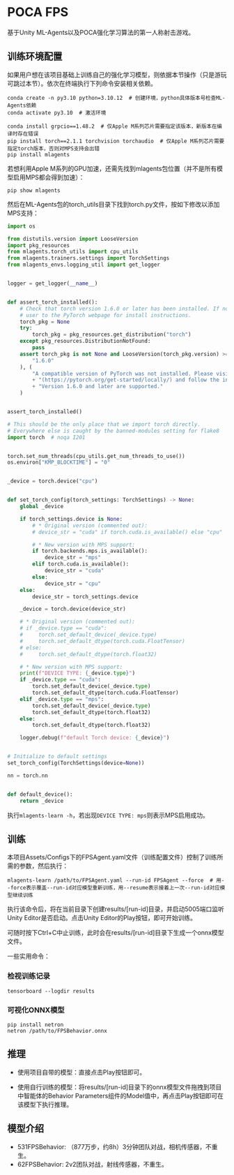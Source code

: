 # POCA FPS
基于Unity ML-Agents以及POCA强化学习算法的第一人称射击游戏。

## 训练环境配置
如果用户想在该项目基础上训练自己的强化学习模型，则依据本节操作（只是游玩可跳过本节）。依次在终端执行下列命令安装相关依赖。
``` shell 
conda create -n py3.10 python=3.10.12  # 创建环境，python具体版本号检查ML-Agents依赖
conda activate py3.10  # 激活环境

conda install grpcio==1.48.2  # 仅Apple M系列芯片需要指定该版本，新版本在编译时存在错误
pip install torch==2.1.1 torchvision torchaudio  # 仅Apple M系列芯片需要指定torch版本，否则对MPS支持会出错
pip install mlagents
```
若想利用Apple M系列的GPU加速，还需先找到mlagents包位置（并不是所有模型启用MPS都会得到加速）：
``` shell
pip show mlagents
```
然后在ML-Agents包的torch_utils目录下找到torch.py文件，按如下修改以添加MPS支持：
``` python
import os

from distutils.version import LooseVersion
import pkg_resources
from mlagents.torch_utils import cpu_utils
from mlagents.trainers.settings import TorchSettings
from mlagents_envs.logging_util import get_logger


logger = get_logger(__name__)


def assert_torch_installed():
    # Check that torch version 1.6.0 or later has been installed. If not, refer
    # user to the PyTorch webpage for install instructions.
    torch_pkg = None
    try:
        torch_pkg = pkg_resources.get_distribution("torch")
    except pkg_resources.DistributionNotFound:
        pass
    assert torch_pkg is not None and LooseVersion(torch_pkg.version) >= LooseVersion(
        "1.6.0"
    ), (
        "A compatible version of PyTorch was not installed. Please visit the PyTorch homepage "
        + "(https://pytorch.org/get-started/locally/) and follow the instructions to install. "
        + "Version 1.6.0 and later are supported."
    )


assert_torch_installed()

# This should be the only place that we import torch directly.
# Everywhere else is caught by the banned-modules setting for flake8
import torch  # noqa I201


torch.set_num_threads(cpu_utils.get_num_threads_to_use())
os.environ["KMP_BLOCKTIME"] = "0"


_device = torch.device("cpu")


def set_torch_config(torch_settings: TorchSettings) -> None:
    global _device

    if torch_settings.device is None:
        # * Original version (commented out):
        # device_str = "cuda" if torch.cuda.is_available() else "cpu"

        # * New version with MPS support:
        if torch.backends.mps.is_available():
            device_str = "mps"
        elif torch.cuda.is_available():
            device_str = "cuda"
        else:
            device_str = "cpu"
    else:
        device_str = torch_settings.device

    _device = torch.device(device_str)

    # * Original version (commented out):
    # if _device.type == "cuda":
    #     torch.set_default_device(_device.type)
    #     torch.set_default_dtype(torch.cuda.FloatTensor)
    # else:
    #     torch.set_default_dtype(torch.float32)

    # * New version with MPS support:
    print(f"DEVICE TYPE: {_device.type}")
    if _device.type == "cuda":
        torch.set_default_device(_device.type)
        torch.set_default_dtype(torch.cuda.FloatTensor)
    elif _device.type == "mps":
        torch.set_default_device(_device.type)
        torch.set_default_dtype(torch.float32)
    else:
        torch.set_default_dtype(torch.float32)

    logger.debug(f"default Torch device: {_device}")


# Initialize to default settings
set_torch_config(TorchSettings(device=None))

nn = torch.nn


def default_device():
    return _device
```
执行`` mlagents-learn -h ``，若出现``DEVICE TYPE: mps``则表示MPS启用成功。

## 训练
本项目Assets/Configs下的FPSAgent.yaml文件（训练配置文件）控制了训练所需的参数，然后执行：
```shell 
mlagents-learn /path/to/FPSAgent.yaml --run-id FPSAgent --force  # 用--force表示覆盖--run-id对应模型重新训练，用--resume表示接着上一次--run-id对应模型继续训练
```
执行该命令后，将在当前目录下创建results/[run-id]目录，并启动5005端口监听Unity Editor是否启动。点击Unity Editor的Play按钮，即可开始训练。

可随时按下Ctrl+C中止训练，此时会在results/[run-id]目录下生成一个onnx模型文件。

一些实用命令：

### 检视训练记录
``` shell
tensorboard --logdir results
```

### 可视化ONNX模型
``` shell
pip install netron
netron /path/to/FPSBehavior.onnx
```

## 推理
* 使用项目自带的模型：直接点击Play按钮即可。

* 使用自行训练的模型：将results/[run-id]目录下的onnx模型文件拖拽到项目中智能体的Behavior Parameters组件的Model值中，再点击Play按钮即可在该模型下执行推理。

## 模型介绍
* 531FPSBehavior: （877万步，约8h）3分钟团队对战，相机传感器，不重生。
* 62FPSBehavior: 2v2团队对战，射线传感器，不重生。
